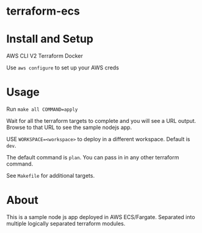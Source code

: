 # terraform-ecs

# Install and Setup
AWS CLI V2
Terraform
Docker

Use `aws configure` to set up your AWS creds

# Usage
Run `make all COMMAND=apply`

Wait for all the terraform targets to complete and you will see a URL output. Browse to that URL to see the sample nodejs app.

USE `WORKSPACE=<workspace>` to deploy in a different workspace. Default is `dev`.

The default command is `plan`. You can pass in in any other terraform command.

See `Makefile` for additional targets.

# About
This is a sample node js app deployed in AWS ECS/Fargate. Separated into multiple logically separated terraform modules.